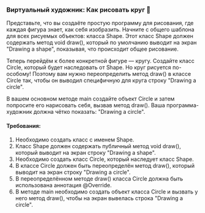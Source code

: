 
### Виртуальный художник: Как рисовать круг 🎨

Представьте, что вы создаёте простую программу для рисования, где каждая фигура знает, как себя изобразить. Начните с общего шаблона для всех рисуемых объектов: класса Shape. Этот класс Shape должен содержать метод void draw(), который по умолчанию выводит на экран "Drawing a shape", показывая, что происходит общее рисование.

Теперь перейдём к более конкретной фигуре — кругу. Создайте класс Circle, который будет наследовать от Shape. Но круг рисуется по-особому! Поэтому вам нужно переопределить метод draw() в классе Circle так, чтобы он выводил специфичную для круга строку "Drawing a circle".

В вашем основном методе main создайте объект Circle и затем попросите его нарисовать себя, вызвав метод draw(). Ваша программа-художник должна чётко показать: "Drawing a circle".

#### Требования:
1. Необходимо создать класс с именем Shape.
2. Класс Shape должен содержать публичный метод void draw(), который выводит на экран строку "Drawing a shape".
3. Необходимо создать класс Circle, который наследует класс Shape.
4. В классе Circle должен быть переопределён метод draw(), который выводит на экран строку "Drawing a circle".
5. В переопределённом методе draw() класса Circle должна быть использована аннотация @Override.
6. В методе main необходимо создать объект класса Circle и вызвать у него метод draw(), чтобы на экран вывелась строка "Drawing a circle".